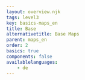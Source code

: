 ```yaml
---
layout: overview.njk
tags: level3
key: basics-maps_en
title: Base
alternativetitle: Base Maps
parent: maps_en
order: 2
basics: true
components: false
availablelanguages: 
    - de
---
```

